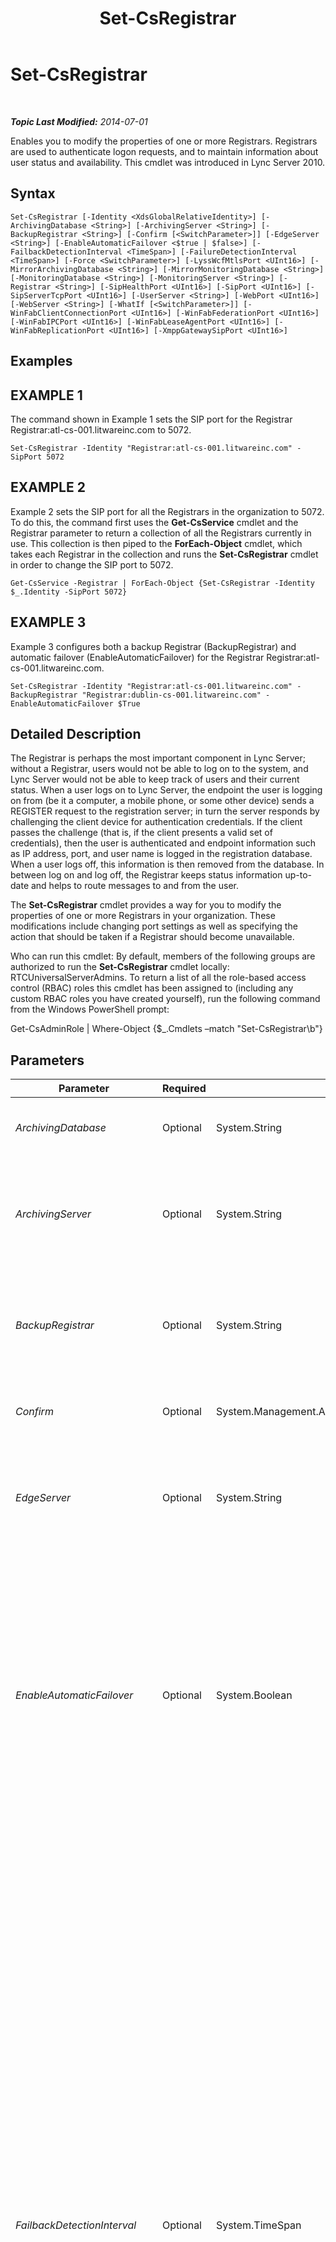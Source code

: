 ﻿---
title: Set-CsRegistrar
TOCTitle: Set-CsRegistrar
ms:assetid: e0c31acc-179c-4423-910e-8bd7807e6489
ms:mtpsurl: https://technet.microsoft.com/en-us/library/Gg398993(v=OCS.15)
ms:contentKeyID: 48185528
ms.date: 07/07/2014
mtps_version: v=OCS.15
---

<div data-xmlns="http://www.w3.org/1999/xhtml">

<div class="topic" data-xmlns="http://www.w3.org/1999/xhtml" data-msxsl="urn:schemas-microsoft-com:xslt" data-cs="http://msdn.microsoft.com/en-us/">

<div data-asp="http://msdn2.microsoft.com/asp">

# Set-CsRegistrar

</div>

<div id="mainSection">

<div id="mainBody">

<span> </span>

_**Topic Last Modified:** 2014-07-01_

Enables you to modify the properties of one or more Registrars. Registrars are used to authenticate logon requests, and to maintain information about user status and availability. This cmdlet was introduced in Lync Server 2010.

<div>

## Syntax

    Set-CsRegistrar [-Identity <XdsGlobalRelativeIdentity>] [-ArchivingDatabase <String>] [-ArchivingServer <String>] [-BackupRegistrar <String>] [-Confirm [<SwitchParameter>]] [-EdgeServer <String>] [-EnableAutomaticFailover <$true | $false>] [-FailbackDetectionInterval <TimeSpan>] [-FailureDetectionInterval <TimeSpan>] [-Force <SwitchParameter>] [-LyssWcfMtlsPort <UInt16>] [-MirrorArchivingDatabase <String>] [-MirrorMonitoringDatabase <String>] [-MonitoringDatabase <String>] [-MonitoringServer <String>] [-Registrar <String>] [-SipHealthPort <UInt16>] [-SipPort <UInt16>] [-SipServerTcpPort <UInt16>] [-UserServer <String>] [-WebPort <UInt16>] [-WebServer <String>] [-WhatIf [<SwitchParameter>]] [-WinFabClientConnectionPort <UInt16>] [-WinFabFederationPort <UInt16>] [-WinFabIPCPort <UInt16>] [-WinFabLeaseAgentPort <UInt16>] [-WinFabReplicationPort <UInt16>] [-XmppGatewaySipPort <UInt16>]

</div>

<div>

## Examples

<div>

## EXAMPLE 1

The command shown in Example 1 sets the SIP port for the Registrar Registrar:atl-cs-001.litwareinc.com to 5072.

    Set-CsRegistrar -Identity "Registrar:atl-cs-001.litwareinc.com" -SipPort 5072

</div>

<div>

## EXAMPLE 2

Example 2 sets the SIP port for all the Registrars in the organization to 5072. To do this, the command first uses the **Get-CsService** cmdlet and the Registrar parameter to return a collection of all the Registrars currently in use. This collection is then piped to the **ForEach-Object** cmdlet, which takes each Registrar in the collection and runs the **Set-CsRegistrar** cmdlet in order to change the SIP port to 5072.

    Get-CsService -Registrar | ForEach-Object {Set-CsRegistrar -Identity $_.Identity -SipPort 5072}

</div>

<div>

## EXAMPLE 3

Example 3 configures both a backup Registrar (BackupRegistrar) and automatic failover (EnableAutomaticFailover) for the Registrar Registrar:atl-cs-001.litwareinc.com.

    Set-CsRegistrar -Identity "Registrar:atl-cs-001.litwareinc.com" -BackupRegistrar "Registrar:dublin-cs-001.litwareinc.com" -EnableAutomaticFailover $True

</div>

</div>

<div>

## Detailed Description

The Registrar is perhaps the most important component in Lync Server; without a Registrar, users would not be able to log on to the system, and Lync Server would not be able to keep track of users and their current status. When a user logs on to Lync Server, the endpoint the user is logging on from (be it a computer, a mobile phone, or some other device) sends a REGISTER request to the registration server; in turn the server responds by challenging the client device for authentication credentials. If the client passes the challenge (that is, if the client presents a valid set of credentials), then the user is authenticated and endpoint information such as IP address, port, and user name is logged in the registration database. When a user logs off, this information is then removed from the database. In between log on and log off, the Registrar keeps status information up-to-date and helps to route messages to and from the user.

The **Set-CsRegistrar** cmdlet provides a way for you to modify the properties of one or more Registrars in your organization. These modifications include changing port settings as well as specifying the action that should be taken if a Registrar should become unavailable.

Who can run this cmdlet: By default, members of the following groups are authorized to run the **Set-CsRegistrar** cmdlet locally: RTCUniversalServerAdmins. To return a list of all the role-based access control (RBAC) roles this cmdlet has been assigned to (including any custom RBAC roles you have created yourself), run the following command from the Windows PowerShell prompt:

Get-CsAdminRole | Where-Object {$\_.Cmdlets –match "Set-CsRegistrar\\b"}

</div>

<div>

## Parameters


<table>
<colgroup>
<col style="width: 25%" />
<col style="width: 25%" />
<col style="width: 25%" />
<col style="width: 25%" />
</colgroup>
<thead>
<tr class="header">
<th>Parameter</th>
<th>Required</th>
<th>Type</th>
<th>Description</th>
</tr>
</thead>
<tbody>
<tr class="odd">
<td><p><em>ArchivingDatabase</em></p></td>
<td><p>Optional</p></td>
<td><p>System.String</p></td>
<td><p>Service Identity of the database used by the Archiving service.</p></td>
</tr>
<tr class="even">
<td><p><em>ArchivingServer</em></p></td>
<td><p>Optional</p></td>
<td><p>System.String</p></td>
<td><p>Service location of the Archiving Server to be associated with the Registrar. For example: -ArchivingServer &quot;ArchivingServer:atl-cs-001.litwareinc.com&quot;.</p></td>
</tr>
<tr class="odd">
<td><p><em>BackupRegistrar</em></p></td>
<td><p>Optional</p></td>
<td><p>System.String</p></td>
<td><p>Service location of the Registrar to be used if this Registrar is not available. For example: -BackupRegistrar &quot;Registrar:dublin-cs-001.litwareinc.com&quot;.</p></td>
</tr>
<tr class="even">
<td><p><em>Confirm</em></p></td>
<td><p>Optional</p></td>
<td><p>System.Management.Automation.SwitchParameter</p></td>
<td><p>Prompts you for confirmation before executing the command.</p></td>
</tr>
<tr class="odd">
<td><p><em>EdgeServer</em></p></td>
<td><p>Optional</p></td>
<td><p>System.String</p></td>
<td><p>Service location of the Edge Server to be associated with the Registrar. For example: -EdgeServer &quot;EdgeServer:atl-edge-001.litwareinc.com&quot;.</p></td>
</tr>
<tr class="even">
<td><p><em>EnableAutomaticFailover</em></p></td>
<td><p>Optional</p></td>
<td><p>System.Boolean</p></td>
<td><p>If True, the backup Registrar will be employed any time the primary Registrar is unavailable. If False, the backup Registrar will not be used if the primary Registrar is not available.</p>
<p>This parameter also affects users who have registered with a backup Registrar. If this parameter is set to True, then those users will be dropped from the backup Registrar and re-registered on the primary Registrar if and when that Registrar becomes available.</p></td>
</tr>
<tr class="odd">
<td><p><em>FailbackDetectionInterval</em></p></td>
<td><p>Optional</p></td>
<td><p>System.TimeSpan</p></td>
<td><p>Specifies the amount of time that the system will wait before checking to see if a Registrar that had become unavailable is now available. If you have set EnableAutomaticFailover to True, the system will &quot;failover&quot; to the backup Registrar any time a Registrar becomes unavailable. That simply means that the system will take users who are logged-on to the failed Registrar and attempt to log them on to the backup Registrar.</p>
<p>The FailbackDetectionInterval property specifies the amount of time that the system will wait before checking to see if the original Registrar is available again. If so, Lync Server will then attempt to &quot;failback&quot; to that Registrar. Failback simply means reverting back to the Registrar initially in use; in other words, logging users back on to their original Registrar.</p>
<p>Note that failback is an automated process only. You cannot manually failback from one Registrar to another.</p>
<p>The detection interval can be set to any value between 30 seconds and 84,400 seconds (24 hours); specify the time span using the format hours:minutes:seconds. For example, this sets the interval to 1 hour and 15 minutes: - FailbackDetectionInterval 01:15:00.</p>
<p>This parameter cannot be used unless you have specified a backup Registrar.</p></td>
</tr>
<tr class="even">
<td><p><em>FailureDetectionInterval</em></p></td>
<td><p>Optional</p></td>
<td><p>System.TimeSpan</p></td>
<td><p>Specifies the time interval that the system will wait before deciding that a Registrar is unavailable. If EnableAutomaticFailover has been set to True, the system will then attempt to log users on to the backup Registrar instead.</p>
<p>The detection interval can be set to any value between 30 seconds and 84,400 seconds (24 hours); specify the time span using the format hours:minutes:seconds. For example, this sets the interval to 1 hour and 15 minutes: - FailureDetectionInterval 01:15:00.</p>
<p>This parameter cannot be used unless you have specified a backup Registrar.</p></td>
</tr>
<tr class="odd">
<td><p><em>Force</em></p></td>
<td><p>Optional</p></td>
<td><p>System.Management.Automation.SwitchParameter</p></td>
<td><p>Suppresses the display of any non-fatal error message that might occur when running the command.</p></td>
</tr>
<tr class="even">
<td><p><em>Identity</em></p></td>
<td><p>Optional</p></td>
<td><p>Microsoft.Rtc.Management.Xds.XdsGlobalRelativeIdentity</p></td>
<td><p>Service location of the Registrar to be modified. For example: -Identity &quot;Registrar:atl-cs-001.litwareinc.com&quot;.</p>
<p>Note that you can leave off the prefix &quot;Registrar:&quot; when specifying a Registrar. For example: -Identity &quot;atl-cs-001.litwareinc.com&quot;.</p></td>
</tr>
<tr class="odd">
<td><p><em>LyssWcfMtlsPort</em></p></td>
<td><p>Optional</p></td>
<td><p>System.UInt16</p></td>
<td><p>Port used by the Lync Storage Service (LYSS). The default value is 5077.</p></td>
</tr>
<tr class="even">
<td><p><em>MirrorArchivingDatabase</em></p></td>
<td><p>Optional</p></td>
<td><p>System.String</p></td>
<td><p>Service Identity of the mirror database used by the Archiving service.</p></td>
</tr>
<tr class="odd">
<td><p><em>MirrorMonitoringDatabase</em></p></td>
<td><p>Optional</p></td>
<td><p>System.String</p></td>
<td><p>Service Identity of the mirror database used by the Monitoring service.</p></td>
</tr>
<tr class="even">
<td><p><em>MonitoringDatabase</em></p></td>
<td><p>Optional</p></td>
<td><p>System.String</p></td>
<td><p>Service Identity of the monitoring database associated with the Registrar.</p></td>
</tr>
<tr class="odd">
<td><p><em>MonitoringServer</em></p></td>
<td><p>Optional</p></td>
<td><p>System.String</p></td>
<td><p>Service location of the Monitoring Server to be associated with the Registrar. For example: -MonitoringServer &quot;MonitoringServer:atl-cs-001.litwareinc.com&quot;.</p></td>
</tr>
<tr class="even">
<td><p><em>Registrar</em></p></td>
<td><p>Optional</p></td>
<td><p>System.String</p></td>
<td><p>Service location of the Registrar.</p></td>
</tr>
<tr class="odd">
<td><p><em>SipHealthPort</em></p></td>
<td><p>Optional</p></td>
<td><p>System.UInt16</p></td>
<td><p>Port used for monitoring server health.</p></td>
</tr>
<tr class="even">
<td><p><em>SipPort</em></p></td>
<td><p>Optional</p></td>
<td><p>System.UInt16</p></td>
<td><p>Port used for SIP (Session Initiation Protocol) traffic.</p></td>
</tr>
<tr class="odd">
<td><p><em>SipServerTcpPort</em></p></td>
<td><p>Optional</p></td>
<td><p>System.UInt16</p></td>
<td><p>SIP listening port. The default value is 5060.</p></td>
</tr>
<tr class="even">
<td><p><em>UserServer</em></p></td>
<td><p>Optional</p></td>
<td><p>System.String</p></td>
<td><p>Service location of the User Services server to be associated with the Registrar. For example: -UserServer &quot;UserServer:atl-cs-001.litwareinc.com&quot;.</p></td>
</tr>
<tr class="odd">
<td><p><em>WebPort</em></p></td>
<td><p>Optional</p></td>
<td><p>System.UInt16</p></td>
<td><p>Port used for communicating with Web servers.</p></td>
</tr>
<tr class="even">
<td><p><em>WebServer</em></p></td>
<td><p>Optional</p></td>
<td><p>System.String</p></td>
<td><p>Service location of the Web Server to be associated with the Registrar. For example: -WebServer &quot;WebServer:atl-cs-001.litwareinc.com&quot;.</p></td>
</tr>
<tr class="odd">
<td><p><em>WhatIf</em></p></td>
<td><p>Optional</p></td>
<td><p>System.Management.Automation.SwitchParameter</p></td>
<td><p>Describes what would happen if you executed the command without actually executing the command.</p></td>
</tr>
<tr class="even">
<td><p><em>WinFabClientConnectionPort</em></p></td>
<td><p>Optional</p></td>
<td><p>System.UInt16</p></td>
<td><p>Port used for client connections to Windows Fabric. The default value is 5092.</p></td>
</tr>
<tr class="odd">
<td><p><em>WinFabFederationPort</em></p></td>
<td><p>Optional</p></td>
<td><p>System.UInt16</p></td>
<td><p>Port used for Windows Fabric federation. Federation refers to the process by which Windows fabric routes messages. The default value is 5090.</p></td>
</tr>
<tr class="even">
<td><p><em>WinFabIPCPort</em></p></td>
<td><p>Optional</p></td>
<td><p>System.UInt16</p></td>
<td><p>Port used by Windows Fabric for inter-process communication (IPC). IPC is a technology that allows for multiple threads in a process to exchange data. The default value is 5093.</p></td>
</tr>
<tr class="odd">
<td><p><em>WinFabLeaseAgentPort</em></p></td>
<td><p>Optional</p></td>
<td><p>System.UInt16</p></td>
<td><p>Port used by the Windows Fabric lease agent. Lease agents are used to interact with the kernel level lease driver. The default value is 5091.</p></td>
</tr>
<tr class="even">
<td><p><em>WinFabReplicationPort</em></p></td>
<td><p>Optional</p></td>
<td><p>System.UInt16</p></td>
<td><p>Port used for Windows Fabric replication. Lync Server 2013 uses Windows Fabric to replicate conference directories to all the Front End servers within a Registrar pool. The default value is 5094.</p></td>
</tr>
<tr class="odd">
<td><p><em>XmppGatewaySipPort</em></p></td>
<td><p>Optional</p></td>
<td><p>System.UInt16</p></td>
<td><p>Port used by the XMPP gateway associated with the Registrar. The extensible Messaging and Presence Protocol (XMPP) is an open-standard communications protocol for exchanging messages using XML. An allowed partner is an IM and presence provider whose users are allowed to exchange instant messages and presence information with your Lync Server users. The default value is 5098.</p></td>
</tr>
</tbody>
</table>


</div>

<div>

## Input Types

None. The **Set-CsRegistrar** cmdlet does not accept pipelined input.

</div>

<div>

## Return Types

The **Set-CsRegistrar** cmdlet does not return any objects or values. Instead, the command modifies existing instances of the Microsoft.Rtc.Management.Xds.DisplayRegistrar object.

</div>

<div>

## See Also


[Get-CsService](get-csservice.md)  
  

</div>

</div>

<span> </span>

</div>

</div>

</div>


